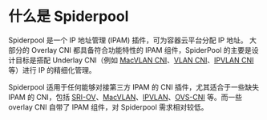 # 什么是 Spiderpool

Spiderpool 是一个 IP 地址管理 (IPAM) 插件，可为容器云平台分配 IP 地址。
大部分的 Overlay CNI 都具备符合功能特性的 IPAM 组件，SpiderPool 的主要是设计目标是搭配 Underlay CNI（例如 [MacVLAN CNI](https://github.com/containernetworking/plugins/tree/main/plugins/main/macvlan)、[VLAN CNI](https://github.com/containernetworking/plugins/tree/main/plugins/main/vlan)、[IPVLAN CNI](https://github.com/containernetworking/plugins/tree/main/plugins/main/ipvlan)等）进行 IP 的精细化管理。

Spiderpool 适用于任何能够对接第三方 IPAM 的 CNI 插件，尤其适合于一些缺失 IPAM 的 CNI，包括 [SRI-OV](https://github.com/k8snetworkplumbingwg/sriov-cni)、[MacVLAN](https://github.com/containernetworking/plugins/tree/main/plugins/main/macvlan)、[IPVLAN](https://github.com/containernetworking/plugins/tree/main/plugins/main/ipvlan)、[OVS-CNI](https://github.com/k8snetworkplumbingwg/ovs-cni) 等。而一些 overlay CNI 自带了 IPAM 组件，对 Spiderpool 需求相对较低。

